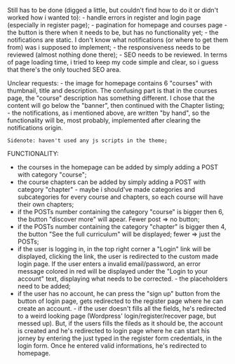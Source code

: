 Still has to be done (digged a little, but couldn't find how to do it or didn't worked how i wanted to):
    - handle errors in register and login page (especially in register page);
    - pagination for homepage and courses page - the button is there when it needs to be, but has no functionality yet;
    - the notifications are static. I don't know what notifications (or where to get them from) was i supposed to implement;
    - the responsiveness needs to be reviewed (almost nothing done there);
    - SEO needs to be reviewed. In terms of page loading time, i tried to keep my code simple and clear, so i guess that there's the only touched SEO area.

Unclear requests:
    - the image for homepage contains 6 "courses" with thumbnail, title and description. The confusing part is that in the courses page, the "course" description has something different. I chose that the content will go below the "banner", then continued with the Chapter listing;
    - the notifications, as i mentioned above, are written "by hand", so the functionality will be, most probably, implemented after clearing the notifications origin.
    
    Sidenote: haven't used any js scripts in the theme;
    
FUNCTIONALITY:

- the courses in the homepage can be added by simply adding a POST with category "course";
- the course chapters can be added by simply adding a POST with category "chapter" - maybe i should've made categories and subcategories for every course and chapters, so each course will have their own chapters;
- if the POSTs number containing the category "course" is bigger then 6, the button "discover more" will apear. Fewer post => no button;
- if the POSTs number containing the category "chapter" is bigger then 4, the button "See the full curriculum" will be displayed; fewer => just the POSTs;
- if the user is logging in, in the top right corner a "Login" link will be displayed, clicking the link, the user is redirected to the custom made login page. If the user enters a invalid email/password, an error message colored in red will be displayed under the "Login to your account" text, displaying what needs to be corrected. - the placeholders need to be added;
- if the user has no account, he can press the "sign up" button from the button of login page, gets redirected to the register page where he can create an account. - if the user doesn't fills all the fields, he's redirected to a weird looking page (Wordpress' login/register/recover page, but messed up). But, if the users fills the fileds as it should be, the account is created and he's redirected to login page where he can start his jorney by entering the just typed in the register form credentials, in the login form. Once he entered valid informations, he's redirected to homepage.
